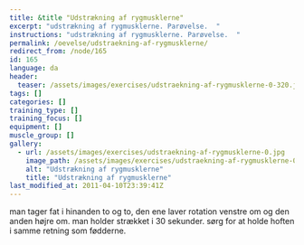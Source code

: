 ```yaml
---
title: &title "Udstrækning af rygmusklerne"
excerpt: "udstrækning af rygmusklerne. Parøvelse.  "
instructions: "udstrækning af rygmusklerne. Parøvelse.  "
permalink: /oevelse/udstraekning-af-rygmusklerne/
redirect_from: /node/165
id: 165
language: da
header:
  teaser: /assets/images/exercises/udstraekning-af-rygmusklerne-0-320.jpg
tags: []
categories: []
training_type: [] 
training_focus: []
equipment: []
muscle_group: []
gallery:
  - url: /assets/images/exercises/udstraekning-af-rygmusklerne-0.jpg
    image_path: /assets/images/exercises/udstraekning-af-rygmusklerne-0-320.jpg
    alt: "Udstrækning af rygmusklerne"
    title: "Udstrækning af rygmusklerne"
last_modified_at: 2011-04-10T23:39:41Z
---
```


man tager fat i hinanden to og to, den ene laver rotation venstre om og den anden højre om. man holder strækket i 30 sekunder. sørg for at holde hoften i samme retning som fødderne.
